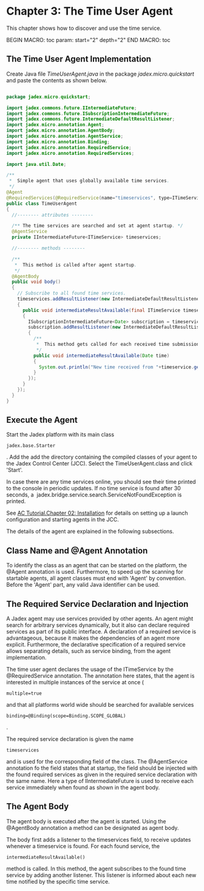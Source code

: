 <span>Chapter 3: The Time User Agent</span> 
===========================================

This chapter shows how to discover and use the time service.

BEGIN MACRO: toc param: start="2" depth="2" END MACRO: toc

<span>The Time User Agent Implementation</span> 
-----------------------------------------------

Create Java file *TimeUserAgent.java* in the package *jadex.micro.quickstart* and paste the contents as shown below.


```java

package jadex.micro.quickstart;

import jadex.commons.future.IIntermediateFuture;
import jadex.commons.future.ISubscriptionIntermediateFuture;
import jadex.commons.future.IntermediateDefaultResultListener;
import jadex.micro.annotation.Agent;
import jadex.micro.annotation.AgentBody;
import jadex.micro.annotation.AgentService;
import jadex.micro.annotation.Binding;
import jadex.micro.annotation.RequiredService;
import jadex.micro.annotation.RequiredServices;

import java.util.Date;

/**
 *  Simple agent that uses globally available time services.
 */
@Agent
@RequiredServices(@RequiredService(name="timeservices", type=ITimeService.class, multiple=true, binding=@Binding(scope=Binding.SCOPE_GLOBAL)))
public class TimeUserAgent
{
  //-------- attributes --------

  /** The time services are searched and set at agent startup. */
  @AgentService
  private IIntermediateFuture<ITimeService> timeservices;

  //-------- methods --------

  /**
   *  This method is called after agent startup.
   */
  @AgentBody
  public void body()
  {
    // Subscribe to all found time services.
    timeservices.addResultListener(new IntermediateDefaultResultListener<ITimeService>()
    {
      public void intermediateResultAvailable(final ITimeService timeservice)
      {
        ISubscriptionIntermediateFuture<Date> subscription = timeservice.subscribe();
        subscription.addResultListener(new IntermediateDefaultResultListener<Date>()
        {
          /**
           *  This method gets called for each received time submission.
           */
          public void intermediateResultAvailable(Date time)
          {
            System.out.println("New time received from "+timeservice.getName()+": "+time);
          }
        });        
      }
    });
  }  
}

```


<span>Execute the Agent</span> 
------------------------------

Start the Jadex platform with its main class 
```
jadex.base.Starter
```
. Add the add the directory containing the compiled classes of your agent to the Jadex Control Center (JCC). Select the TimeUserAgent.class and click 'Start'.

In case there are any time services online, you should see their time printed to the console in periodic updates. If no time service is found after 30 seconds, a  jadex.bridge.service.search.ServiceNotFoundException is printed.

See <span class="wikiexternallink">[AC Tutorial.Chapter 02: Installation](../AC%20Tutorial/02%20Installation)</span> for details on setting up a launch configuration and starting agents in the JCC.

The details of the agent are explained in the following subsections.

<span>Class Name and @Agent Annotation</span> 
---------------------------------------------

To identify the class as an agent that can be started on the platform, the @Agent annotation is used. Furthermore, to speed up the scanning for startable agents, all agent classes must end with 'Agent' by convention. Before the 'Agent' part, any valid Java identifier can be used.

<span>The Required Service Declaration and Injection</span> 
-----------------------------------------------------------

A Jadex agent may use services provided by other agents. An agent might search for arbitrary services dynamically, but it also can declare required services as part of its public interface. A declaration of a required service is advantageous, because it makes the dependencies of an agent more explicit. Furthermore, the declarative specification of a required service allows separating details, such as service binding, from the agent implementation.

The time user agent declares the usage of the ITimeService by the @RequiredService annotation. The annotation here states, that the agent is interested in multiple instances of the service at once (
```
multiple=true
```
 and that all platforms world wide should be searched for available services 
```
binding=@Binding(scope=Binding.SCOPE_GLOBAL)
```
.

The required service declaration is given the name 
```
timeservices
```
 and is used for the corresponding field of the class. The @AgentService annotation fo the field states that at startup, the field should be injected with the found required services as given in the required service declaration with the same name. Here a type of IIntermediateFuture is used to receive each service immediately when found as shown in the agent body.

<span>The Agent Body</span> 
---------------------------

The agent body is executed after the agent is started. Using the @AgentBody annotation a method can be designated as agent body.

The body first adds a listener to the timeservices field, to receive updates whenever a timeservice is found. For each found service, the 
```
intermediateResultAvailable()
```
 method is called. In this method, the agent subscribes to the found time service by adding another listener. This listener is informed about each new time notified by the specific time service.
